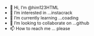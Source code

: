 - 👋 Hi, I’m @him123HTML
- 👀 I’m interested in ...instacrack
- 🌱 I’m currently learning ...coading
- 💞️ I’m looking to collaborate on ...github
- 📫 How to reach me ... please


<!---
him123HTML/him123HTML is a ✨ special ✨ repository because its `README.md` (this file) appears on your GitHub profile.
You can click the Preview link to take a look at your changes.
--->
